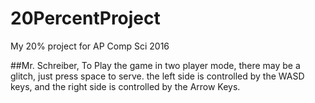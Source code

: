 # 20PercentProject
My 20% project for AP Comp Sci 2016

##Mr. Schreiber, To Play the game in two player mode, there may be a glitch, just press space to serve. the left side is controlled by the WASD keys, and the right side is controlled by the Arrow Keys.
